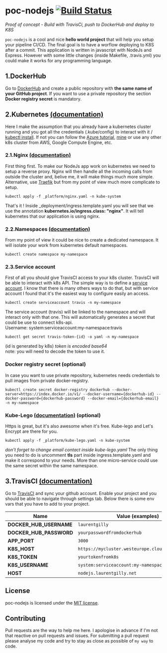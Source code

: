 # poc-nodejs [![Build Status](https://travis-ci.org/laurentgilly/poc-nodejs.svg?branch=master)](https://travis-ci.org/laurentgilly/poc-nodejs)
*Proof of concept - Build with TravisCi, push to DockerHub and deploy to K8S*

`poc-nodejs` is a cool and nice **hello world project** that will help you setup your pipeline CI/CD. The final goal 
is to have a worflow deploying to K8S after a commit. This application is written in javascript with NodeJs and Express. However with some little changes (inside Makefile, .travis.yml) you could make it works for any programming language.

## 1.DockerHub
Go to [DockerHub](https://hub.docker.com/) and create a public repository with __the same name of your GitHub project__.
If you want to use a private repository the section __Docker registry secret__ is mandatory.

## 2.Kubernetes [(documentation)](https://kubernetes.io/docs/home/)
Here I make the assumption that you already have a kubernetes cluster running and you got all the credentials (.kube/config) to interact with it / [kubectl install](https://kubernetes.io/docs/tasks/tools/install-kubectl/). If not you can follow the [Azure tutorial](https://docs.microsoft.com/en-us/azure/container-service/kubernetes/container-service-kubernetes-walkthrough), [mine](https://medium.com/@aboycandream/deploy-an-azure-k8s-cluster-in-30sec-c1eed1edd841) or use any other k8s cluster from AWS, Google Compute Engine, etc.

### 2.1.Nginx [(documentation)](https://www.nginx.com/resources/wiki/)
First thing first. To make our NodeJs app work on kubernetes we need to setup a reverse proxy. Nginx will then handle all the incoming calls from outside the cluster and, belive me, it will make things much more simple. Alternative, use [Traefik](https://docs.traefik.io/) but from my point of view much more complicate to setup.
```
kubectl apply -f _platform/nginx.yaml -n kube-system
```
That's it ! Inside _deployment/ingress.template.yaml you will see that we use the annotation __kubernetes.io/ingress.class: "nginx"__. It will tell kubernetes that our application is using nginx.

### 2.2.Namespaces [(documentation)](https://kubernetes.io/docs/concepts/overview/working-with-objects/namespaces/)
From my point of view it could be nice to create a dedicated namespace. It will isolate your work from kubernetes default namespaces.
```
kubectl create namespace my-namespace
```

### 2.3.Service account
First of all you should give TravisCI access to your k8s cluster. TravisCI will be able to interact with k8s API. The simple way is to define a [service account](https://kubernetes.io/docs/tasks/configure-pod-container/configure-service-account/). I know that there is many others ways to do that, but with service account I found that it's the easiest way to configure easily an access.
```
kubectl create serviceaccount travis -n my-namespace
```
The service account (travis) will be linked to the namespace and will interact only with that one.
This will automatically generates a secret that could be use to connect k8s-api.  
Username: system:serviceaccount:my-namespace:travis  
```
kubectl get secret travis-token-{id} -o yaml -n my-namespace
```
(id is generated by k8s) *token is encoded base64*  
note: you will need to decode the token to use it.

### Docker registry secret (optional)
In case you want to use private repository, kubernetes needs credentials to pull images from private docker-registry.  
```
kubectl create secret docker-registry dockerhub --docker-server=https://index.docker.io/v1/ --docker-username={dockerhub-id} --docker-password={dockerhub-password} --docker-email={dockerhub-email} -n my-namespace
```

### Kube-Lego [(documentation)](https://github.com/jetstack/kube-lego) (optional)
Https is great, but it's also awesome when it's free. Kube-lego and Let's Encrypt are there for you.
```
kubectl apply -f _platform/kube-lego.yaml -n kube-system
```
*don't forget to change email contact inside kube-lego.yaml*
The only thing you need to do is uncomment __tls__ part inside ingress.template.yaml and make it correspond to your needs. More than one micro-service could use the same secret within the same namespace.

## 3.TravisCI [(documentation)](https://docs.travis-ci.com/)
Go to [TravisCI](https://travis-ci.org/) and sync your github account. Enable your project and you should be able to 
navigate through settings tab. Below there is some env vars that you have to add to your project.

| Name                         | Value (examples)                                  |
| ---------------------------- | ------------------------------------------------- |
| **DOCKER_HUB_USERNAME**      | `laurentgilly`                                    |
| **DOCKER_HUB_PASSWORD**      | `yourpasswordfromdockerhub`                       |
| **APP_PORT**                 | `3000`                                            |
| **K8S_HOST**                 | `https://mycluster.westeurope.cloudapp.azure.com` |
| **K8S_TOKEN**                | `yourtokenfromk8s`                                |
| **K8S_USERNAME**             | `system:serviceaccount:my-namespace:travis`       |
| **HOST**                     | `nodejs.laurentgilly.net`                         |

## License
poc-nodejs is licensed under the [MIT license](http://opensource.org/licenses/MIT).

## Contributing
Pull requests are the way to help me here. I apologise in advance if I'm not that reactive on pull requests and issues. 
For submitting a pull request please analyse my code and try to stay as close as possible of `my way` to code.